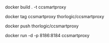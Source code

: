 docker build . -t ccsmartproxy

docker tag ccsmartproxy thorlogic/ccsmartproxy

docker push thorlogic/ccsmartproxy


docker run -d -p 8186:8184 ccsmartproxy

